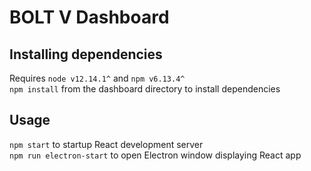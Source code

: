 # BOLT V Dashboard

## Installing dependencies
Requires `node v12.14.1^` and `npm v6.13.4^`\
`npm install` from the dashboard directory to install dependencies

## Usage
`npm start` to startup React development server\
`npm run electron-start` to open Electron window displaying React app
